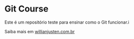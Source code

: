 # Git Course

Este é um repositório teste para ensinar como o Git funcionar.i

Saiba mais em [willianjusten.com.br](http://willianjusten.com.br)
